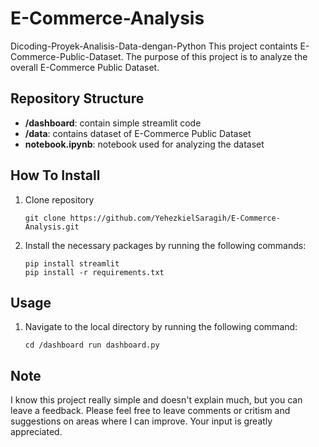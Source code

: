 # E-Commerce-Analysis
 Dicoding-Proyek-Analisis-Data-dengan-Python
This project containts E-Commerce-Public-Dataset. 
The purpose of this project is to analyze the overall E-Commerce Public Dataset.

## Repository Structure

- **/dashboard**: contain simple streamlit code
- **/data**: contains dataset of E-Commerce Public Dataset
- **notebook.ipynb**: notebook used for analyzing the dataset

## How To Install

1. Clone repository 

   ```shell
   git clone https://github.com/YehezkielSaragih/E-Commerce-Analysis.git
   ```

2. Install the necessary packages by running the following commands:

    ```shell
    pip install streamlit
    pip install -r requirements.txt
    ```

## Usage
1. Navigate to the local directory by running the following command:

    ```shell
    cd /dashboard run dashboard.py
    ```

## Note
I know this project really simple and doesn't explain much, but you can leave a feedback. Please feel free to leave comments or critism and suggestions on areas where I can improve. Your input is greatly appreciated.
